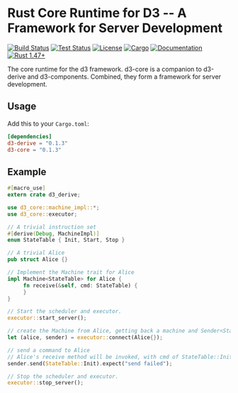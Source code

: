 # Rust Core Runtime for D3 -- A Framework for Server Development

[![Build Status](https://github.com/BruceBrown/d3/workflows/Rust/badge.svg)](
https://github.com/brucebrown/d3/actions)
[![Test Status](https://github.com/BruceBrown/d3/workflows/Tests/badge.svg)](
https://github.com/brucebrown/d3/actions)
[![License](https://img.shields.io/badge/license-MIT%20OR%20Apache--2.0-blue.svg)](
https://github.com/BruceBrown/d3#license)
[![Cargo](https://img.shields.io/crates/v/d3-core.svg)](
https://crates.io/crates/d3-core)
[![Documentation](https://docs.rs/d3-core/badge.svg)](
https://docs.rs/d3-core)
[![Rust 1.47+](https://img.shields.io/badge/rust-1.47+-color.svg)](
https://www.rust-lang.org)

The core runtime for the d3 framework. d3-core is a companion to d3-derive and d3-components.
Combined, they form a framework for server development.

## Usage

Add this to your `Cargo.toml`:

```toml
[dependencies]
d3-derive = "0.1.3"
d3-core = "0.1.3"
```

## Example
```rust
#[macro_use]
extern crate d3_derive;

use d3_core::machine_impl::*;
use d3_core::executor;

// A trivial instruction set
#[derive(Debug, MachineImpl)]
enum StateTable { Init, Start, Stop }

// A trivial Alice
pub struct Alice {}

// Implement the Machine trait for Alice
impl Machine<StateTable> for Alice {
     fn receive(&self, cmd: StateTable) {
     }
}

// Start the scheduler and executor.
executor::start_server();

// create the Machine from Alice, getting back a machine and Sender<StateTable>.
let (alice, sender) = executor::connect(Alice{});

// send a command to Alice
// Alice's receive method will be invoked, with cmd of StateTable::Init.
sender.send(StateTable::Init).expect("send failed");

// Stop the scheduler and executor.
executor::stop_server();
```

